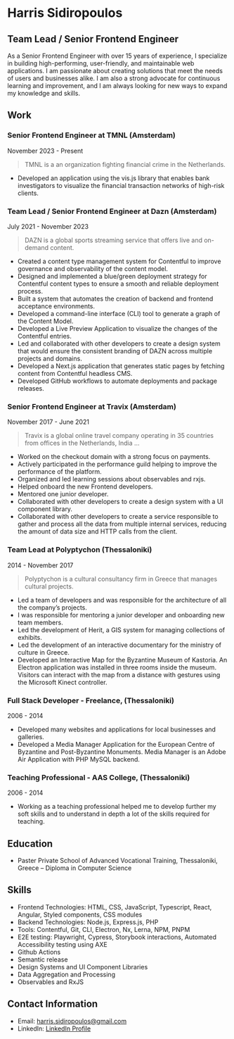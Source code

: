 # Harris Sidiropoulos

## Team Lead / Senior Frontend Engineer

As a Senior Frontend Engineer with over 15 years of experience, I specialize in building high-performing, user-friendly, and maintainable web applications. I am passionate about creating solutions that meet the needs of users and businesses alike. I am also a strong advocate for continuous learning and improvement, and I am always looking for new ways to expand my knowledge and skills.

## Work

### Senior Frontend Engineer at TMNL (Amsterdam)

November 2023 - Present

> TMNL is a an organization fighting financial crime in the Netherlands.

- Developed an application using the vis.js library that enables bank investigators to visualize the financial transaction networks of high-risk clients.

### Team Lead / Senior Frontend Engineer at Dazn (Amsterdam)

July 2021 - November 2023

> DAZN is a global sports streaming service that offers live and on-demand content.

- Created a content type management system for Contentful to improve governance and observability of the content model.
- Designed and implemented a blue/green deployment strategy for Contentful content types to ensure a smooth and reliable deployment process.
- Built a system that automates the creation of backend and frontend acceptance environments.
- Developed a command-line interface (CLI) tool to generate a graph of the Content Model.
- Developed a Live Preview Application to visualize the changes of the Contentful entries.
- Led and collaborated with other developers to create a design system that would ensure the consistent branding of DAZN across multiple projects and domains.
- Developed a Next.js application that generates static pages by fetching content from Contentful headless CMS.
- Developed GitHub workflows to automate deployments and package releases.

### Senior Frontend Engineer at Travix (Amsterdam)

November 2017 - June 2021

> Travix is a global online travel company operating in 35 countries from offices in the Netherlands, India ...

- Worked on the checkout domain with a strong focus on payments.
- Actively participated in the performance guild helping to improve the performance of the platform.
- Organized and led learning sessions about observables and rxjs.
- Helped onboard the new Frontend developers.
- Mentored one junior developer.
- Collaborated with other developers to create a design system with a UI component library.
- Collaborated with other developers to create a service responsible to gather and process all the data from multiple internal services, reducing the amount of data size and HTTP calls from the client.

### Team Lead at Polyptychon (Thessaloniki)

2014 - November 2017

> Polyptychon is a cultural consultancy firm in Greece that manages cultural projects.

- Led a team of developers and was responsible for the architecture of all the company’s projects.
- I was responsible for mentoring a junior developer and onboarding new team members.
- Led the development of Herit, a GIS system for managing collections of exhibits.
- Led the development of an interactive documentary for the ministry of culture in Greece.
- Developed an Interactive Map for the Byzantine Museum of Kastoria. An Electron application was installed in three rooms inside the museum. Visitors can interact with the map from a distance with gestures using the Microsoft Kinect controller.

### Full Stack Developer - Freelance, (Thessaloniki)

2006 - 2014

- Developed many websites and applications for local businesses and galleries.
- Developed a Media Manager Application for the European Centre of Byzantine and Post-Byzantine Monuments. Media Manager is an Adobe Air Application with PHP MySQL backend.

### Teaching Professional - AAS College, (Thessaloniki)

2006 - 2014

- Working as a teaching professional helped me to develop further my soft skills and to understand in depth a lot of the skills required for teaching.

## Education

- Paster Private School of Advanced Vocational Training, Thessaloniki, Greece – Diploma in Computer Science

## Skills

- Frontend Technologies: HTML, CSS, JavaScript, Typescript, React, Angular, Styled components, CSS modules
- Backend Technologies: Node.js, Express.js, PHP
- Tools: Contentful, Git, CLI, Electron, Nx, Lerna, NPM, PNPM
- E2E testing: Playwright, Cypress, Storybook interactions, Automated Accessibility testing using AXE
- Github Actions
- Semantic release
- Design Systems and UI Component Libraries
- Data Aggregation and Processing
- Observables and RxJS

## Contact Information

- Email: harris.sidiropoulos@gmail.com
- LinkedIn: [LinkedIn Profile](https://www.linkedin.com/in/harris-sidiropoulos/)
